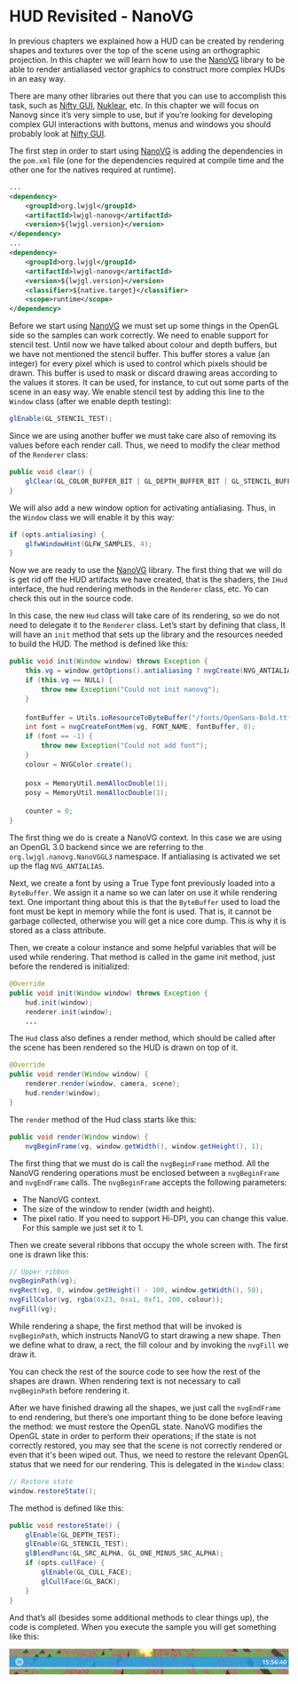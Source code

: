# HUD Revisited - NanoVG

In previous chapters we explained how a HUD can be created by rendering shapes and textures over the top of the scene using an orthographic projection. In this chapter we will learn how to use the [NanoVG](https://github.com/memononen/nanovg) library to be able to render antialiased vector graphics to construct more complex HUDs in an easy way.

There are many other libraries out there that you can use to accomplish this task, such as [Nifty GUI](https://github.com/nifty-gui/nifty-gui), [Nuklear](https://github.com/vurtun/nuklear), etc. In this chapter we will focus on Nanovg since it’s very simple to use, but if you’re looking for developing complex GUI interactions with buttons, menus and windows you should probably look at [Nifty GUI](https://github.com/nifty-gui/nifty-gui).

The first step in order to start using [NanoVG](https://github.com/memononen/nanovg) is adding the dependencies in the `pom.xml` file \(one for the dependencies required at compile time and the other one for the natives required at runtime\).

```xml
...
<dependency>
    <groupId>org.lwjgl</groupId>
    <artifactId>lwjgl-nanovg</artifactId>
    <version>${lwjgl.version}</version>
</dependency>
...
<dependency>
    <groupId>org.lwjgl</groupId>
    <artifactId>lwjgl-nanovg</artifactId>
    <version>${lwjgl.version}</version>
    <classifier>${native.target}</classifier>
    <scope>runtime</scope>
</dependency>
```

Before we start using [NanoVG](https://github.com/memononen/nanovg) we must set up some things in the OpenGL side so the samples can work correctly. We need to enable support for stencil test. Until now we have talked about colour and depth buffers, but we have not mentioned the stencil buffer. This buffer stores a value \(an integer\) for every pixel which is used to control which pixels should be drawn. This buffer is used to mask or discard drawing areas according to the values it stores. It can be used, for instance, to cut out some parts of the scene in an easy way. We enable stencil test by adding this line to the `Window` class \(after we enable depth testing\):

```java
glEnable(GL_STENCIL_TEST);
```

Since we are using another buffer we must take care also of removing its values before each render call. Thus, we need to modify the clear method of the `Renderer` class:

```java
public void clear() {
    glClear(GL_COLOR_BUFFER_BIT | GL_DEPTH_BUFFER_BIT | GL_STENCIL_BUFFER_BIT);
}
```

We will also add a new window option for activating antialiasing. Thus, in the `Window` class we will enable it by this way:

```java
if (opts.antialiasing) {
    glfwWindowHint(GLFW_SAMPLES, 4);
}
```

Now we are ready to use the [NanoVG](https://github.com/memononen/nanovg) library. The first thing that we will do is get rid off the HUD artifacts we have created, that is the shaders, the `IHud` interface, the hud rendering methods in the `Renderer` class, etc. Yo can check this out in the source code.

In this case, the new `Hud` class will take care of its rendering, so we do not need to delegate it to the `Renderer` class. Let’s start by defining that class, It will have an `init` method that sets up the library and the resources needed to build the HUD. The method is defined like this:

```java
public void init(Window window) throws Exception {
    this.vg = window.getOptions().antialiasing ? nvgCreate(NVG_ANTIALIAS | NVG_STENCIL_STROKES) : nvgCreate(NVG_STENCIL_STROKES);
    if (this.vg == NULL) {
        throw new Exception("Could not init nanovg");
    }

    fontBuffer = Utils.ioResourceToByteBuffer("/fonts/OpenSans-Bold.ttf", 150 * 1024);
    int font = nvgCreateFontMem(vg, FONT_NAME, fontBuffer, 0);
    if (font == -1) {
        throw new Exception("Could not add font");
    }
    colour = NVGColor.create();

    posx = MemoryUtil.memAllocDouble(1);
    posy = MemoryUtil.memAllocDouble(1);

    counter = 0;
}
```

The first thing we do is create a NanoVG context. In this case we are using an OpenGL 3.0 backend since we are referring to the `org.lwjgl.nanovg.NanoVGGL3` namespace. If antialiasing is activated we set up the flag `NVG_ANTIALIAS`.

Next, we create a font by using a True Type font previously loaded into a `ByteBuffer`. We assign it a name so we can later on use it while rendering text. One important thing about this is that the `ByteBuffer` used to load the font must be kept in memory while the font is used. That is, it cannot be garbage collected, otherwise you will get a nice core dump. This is why it is stored as a class attribute.

Then, we create a colour instance and some helpful variables that will be used while rendering. That  method is called in the game init method, just before the rendered is initialized:

```java
@Override
public void init(Window window) throws Exception {
    hud.init(window);
    renderer.init(window);
    ...
```

The `Hud` class also defines a render method, which should be called after the scene has been rendered so the HUD is drawn on top of it.

```java
@Override
public void render(Window window) {
    renderer.render(window, camera, scene);
    hud.render(window);
}
```

The `render` method of the Hud class starts like this:

```java
public void render(Window window) {
    nvgBeginFrame(vg, window.getWidth(), window.getHeight(), 1);
```

The first thing that we must do is call the `nvgBeginFrame` method. All the NanoVG rendering operations must be enclosed between a `nvgBeginFrame` and `nvgEndFrame` calls. The `nvgBeginFrame` accepts the following parameters:

* The NanoVG context.
* The size of the window to render \(width and height\).
* The pixel ratio. If you need to support Hi-DPI, you can change this value. For this sample we just set it to 1.

Then we create several ribbons that occupy the whole screen with. The first one is drawn like this:

```java
// Upper ribbon
nvgBeginPath(vg);
nvgRect(vg, 0, window.getHeight() - 100, window.getWidth(), 50);
nvgFillColor(vg, rgba(0x23, 0xa1, 0xf1, 200, colour));
nvgFill(vg);
```

While rendering a shape, the first method that will be invoked is `nvgBeginPath`, which instructs NanoVG to start drawing a new shape. Then we define what to draw, a rect, the fill colour and by invoking the `nvgFill` we draw it.

You can check the rest of the source code to see how the rest of the shapes are drawn. When rendering text is not necessary to call `nvgBeginPath` before rendering it.

After we have finished drawing all the shapes, we just call the `nvgEndFrame` to end rendering, but there’s one important thing to be done before leaving the method: we must restore the OpenGL state. NanoVG modifies the OpenGL state in order to perform their operations; if the state is not correctly restored, you may see that the scene is not correctly rendered or even that it's been wiped out. Thus, we need to restore the relevant OpenGL status that we need for our rendering. This is delegated in the `Window` class:

```java
// Restore state
window.restoreState();
```

The method is defined like this:

```java
public void restoreState() {
    glEnable(GL_DEPTH_TEST);
    glEnable(GL_STENCIL_TEST);
    glBlendFunc(GL_SRC_ALPHA, GL_ONE_MINUS_SRC_ALPHA);
    if (opts.cullFace) {
        glEnable(GL_CULL_FACE);
        glCullFace(GL_BACK);
    }
}
```

And that’s all \(besides some additional methods to clear things up\), the code is completed. When you execute the sample you will get something like this:

![Hud](/chapter24/hud.png)


